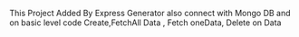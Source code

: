 This Project Added By Express Generator also connect with Mongo DB and on basic level code Create,FetchAll Data , Fetch oneData, Delete on Data 
